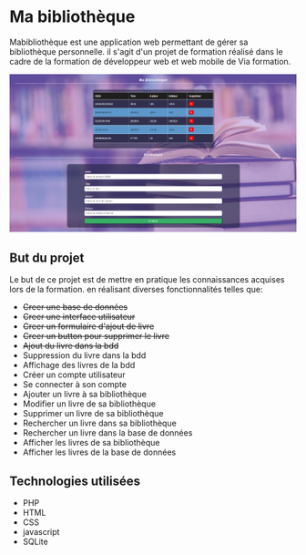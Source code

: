 # Ma bibliothèque

Mabibliothèque est une application web permettant de gérer sa bibliothèque personnelle.
il s'agit d'un projet de formation réalisé dans le cadre de la formation de développeur web et web mobile de Via formation.

![mabibliotheque](./assests/img/mabibliotheque.png)

## But du projet

Le but de ce projet est de mettre en pratique les connaissances acquises lors de la formation.
en réalisant diverses fonctionnalités telles que:

- ~~Creer une base de données~~
- ~~Creer une interface utilisateur~~
- ~~Creer un formulaire d'ajout de livre~~
- ~~Creer un button pour supprimer le livre~~
- ~~Ajout du livre dans la bdd~~
- Suppression du livre dans la bdd
- Affichage des livres de la bdd
- Créer un compte utilisateur
- Se connecter à son compte
- Ajouter un livre à sa bibliothèque
- Modifier un livre de sa bibliothèque
- Supprimer un livre de sa bibliothèque
- Rechercher un livre dans sa bibliothèque
- Rechercher un livre dans la base de données
- Afficher les livres de sa bibliothèque
- Afficher les livres de la base de données

## Technologies utilisées

- PHP
- HTML
- CSS
- javascript
- SQLite
